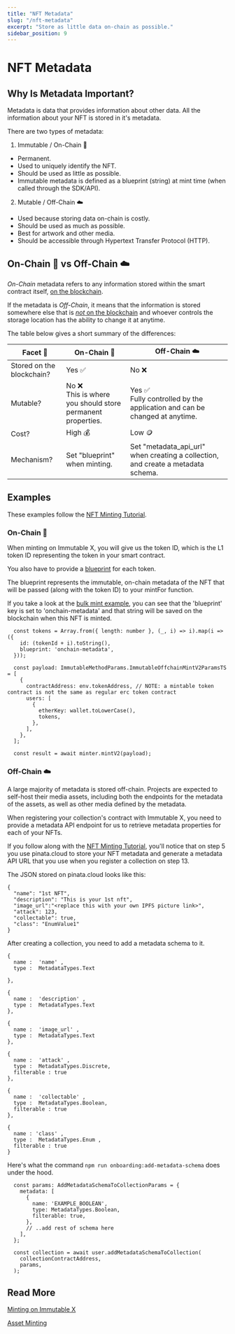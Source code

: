 ```yaml
---
title: "NFT Metadata"
slug: "/nft-metadata"
excerpt: "Store as little data on-chain as possible."
sidebar_position: 9
---
```


# NFT Metadata

## Why Is Metadata Important?

Metadata is data that provides information about other data. All the information about your NFT is stored in it's metadata.

There are two types of metadata:

1. Immutable / On-Chain 🔗
  * Permanent.
  * Used to uniquely identify the NFT.
  * Should be used as little as possible.
  * Immutable metadata is defined as a blueprint (string) at mint time (when called through the SDK/API).

2. Mutable / Off-Chain ☁️
  * Used because storing data on-chain is costly.
  * Should be used as much as possible.
  * Best for artwork and other media.
  * Should be accessible through Hypertext Transfer Protocol (HTTP).


## On-Chain 🔗 vs Off-Chain ☁️

*On-Chain* metadata refers to any information stored within the smart contract itself, <u>on the blockchain</u>.

If the metadata is *Off-Chain*, it means that the information is stored somewhere else that is <u>*not* on the blockchain</u> and whoever controls the storage location has the ability to change it at anytime.

The table below gives a short summary of the differences:

<table>
  <thead>
  <tr>
    <th>
      Facet 💎
    </th>
    <th>
      On-Chain 🔗
    </th>
    <th>
      Off-Chain ☁️
    </th>
  </tr>
  </thead>
  <tbody>
  <tr>
    <td>
      Stored on the blockchain?
    </td>
    <td>
      Yes ✅
    </td>
    <td>
      No ❌
    </td>
  </tr>
  <tr>
    <td>
      Mutable?
    </td>
    <td>
      No ❌ <br/>
      This is where you should store permanent properties.
    </td>
    <td>
      Yes ✅ <br/>
      Fully controlled by the application and can be changed at anytime.
    </td>
  </tr>
  <tr>
    <td>
      Cost?
    </td>
    <td>
      High 💰
    </td>
    <td>
      Low 🪙
    </td>
  </tr>
  <tr>
    <td>
      Mechanism?
    </td>
    <td>
      Set "blueprint" when minting.
    </td>
    <td>
      Set "metadata_api_url" when creating a collection, and create a metadata schema.
    </td>
  </tr>
  </tbody>
</table>

## Examples

These examples follow the [NFT Minting Tutorial](./zero-to-hero-nft-minting/).

### On-Chain 🔗

When minting on Immutable X, you will give us the token ID, which is the L1 token ID representing the token in your smart contract. 

You also have to provide a [blueprint](./minting-on-immutable-x.md#metadata-blueprint) for each token. 

The blueprint represents the immutable, on-chain metadata of the NFT that will be passed (along with the token ID) to your mintFor function.

If you take a look at the [bulk mint example](https://github.com/immutable/imx-examples/blob/main/src/bulk-mint.ts#L77), you can see that the 'blueprint' key is set to 'onchain-metadata' and that string will be saved on the blockchain when this NFT is minted.

```
  const tokens = Array.from({ length: number }, (_, i) => i).map(i => ({
    id: (tokenId + i).toString(),
    blueprint: 'onchain-metadata',
  }));

  const payload: ImmutableMethodParams.ImmutableOffchainMintV2ParamsTS = [
    {
      contractAddress: env.tokenAddress, // NOTE: a mintable token contract is not the same as regular erc token contract
      users: [
        {
          etherKey: wallet.toLowerCase(),
          tokens,
        },
      ],
    },
  ];

  const result = await minter.mintV2(payload);
```

### Off-Chain ☁️

A large majority of metadata is stored off-chain. Projects are expected to self-host their media assets, including both the endpoints for the metadata of the assets, as well as other media defined by the metadata.

When registering your collection's contract with Immutable X, you need to provide a metadata API endpoint for us to retrieve metadata properties for each of your NFTs. 

If you follow along with the [NFT Minting Tutorial](./nft-metadata), you'll notice that on step 5 you use pinata.cloud to store your NFT metadata and generate a metadata API URL that you  use when you register a collection on step 13.

The JSON stored on pinata.cloud looks like this:
```
{
  "name": "1st NFT",
  "description": "This is your 1st nft",
  "image_url":"<replace this with your own IPFS picture link>",
  "attack": 123,
  "collectable": true,
  "class": "EnumValue1"   
}
```


After creating a collection, you need to add a metadata schema to it.
```
{
  name :  'name' ,
  type :  MetadataTypes.Text
    
},

{
  name :  'description' ,
  type :  MetadataTypes.Text  
},

{
  name :  'image_url' ,
  type :  MetadataTypes.Text  
},

{
  name :  'attack' ,
  type :  MetadataTypes.Discrete,
  filterable : true
},

{
  name :  'collectable' ,
  type :  MetadataTypes.Boolean,
  filterable : true
},

{
  name : 'class' ,
  type :  MetadataTypes.Enum ,
  filterable : true
}
```

Here's what the command `npm run onboarding:add-metadata-schema` does under the hood.
```
  const params: AddMetadataSchemaToCollectionParams = {
    metadata: [
      {
        name: 'EXAMPLE_BOOLEAN',
        type: MetadataTypes.Boolean,
        filterable: true,
      },
      // ..add rest of schema here
    ],
  };

  const collection = await user.addMetadataSchemaToCollection(
    collectionContractAddress,
    params,
  );
```

## Read More
[Minting on Immutable X](./minting-on-immutable-x)

[Asset Minting](./asset-minting)
